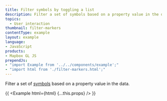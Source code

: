 ```yaml
---
title: Filter symbols by toggling a list
description: Filter a set of symbols based on a property value in the data.
topics:
  - User interaction
thumbnail: filter-markers
contentType: example
layout: example
language:
- JavaScript
products:
- Mapbox GL JS
prependJs:
- "import Example from '../../components/example';"
- "import html from './filter-markers.html';"
---
```


Filter a set of [symbols](/mapbox-gl-js/style-spec/layers/#symbol) based on a property value in the data.

{{ <Example html={html} {...this.props} /> }}
